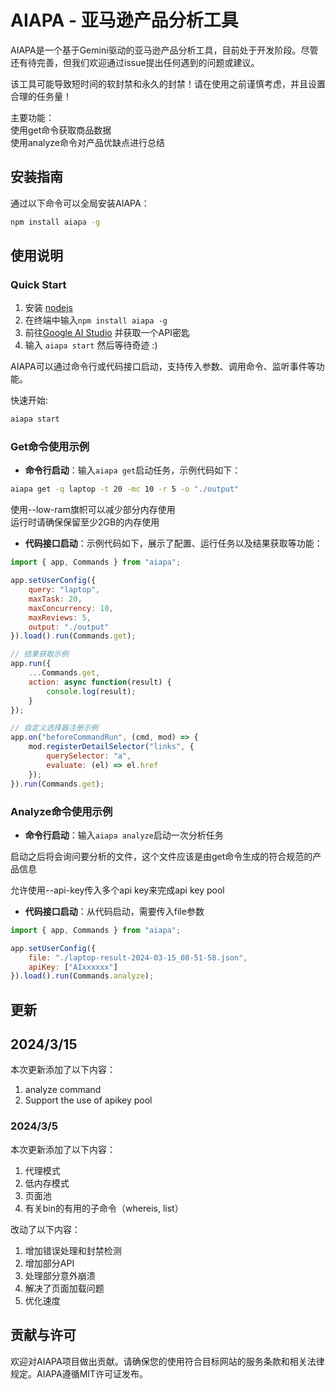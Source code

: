 # AIAPA - 亚马逊产品分析工具

AIAPA是一个基于Gemini驱动的亚马逊产品分析工具，目前处于开发阶段。尽管还有待完善，但我们欢迎通过issue提出任何遇到的问题或建议。

该工具可能导致短时间的软封禁和永久的封禁！请在使用之前谨慎考虑，并且设置合理的任务量！

主要功能：  
使用get命令获取商品数据  
使用analyze命令对产品优缺点进行总结

## 安装指南

通过以下命令可以全局安装AIAPA：

```sh
npm install aiapa -g
```

## 使用说明

### Quick Start

1. 安装 [nodejs](https://nodejs.org/en/download/)  
2. 在终端中输入`npm install aiapa -g`  
3. 前往[Google AI Studio](https://makersuite.google.com/app/apikey) 并获取一个API密匙  
4. 输入 `aiapa start` 然后等待奇迹 :)  

AIAPA可以通过命令行或代码接口启动，支持传入参数、调用命令、监听事件等功能。

快速开始:  
```bash
aiapa start
```

### Get命令使用示例

- **命令行启动**：输入`aiapa get`启动任务，示例代码如下：

```sh
aiapa get -q laptop -t 20 -mc 10 -r 5 -o "./output"
```

使用--low-ram旗帜可以减少部分内存使用  
运行时请确保保留至少2GB的内存使用

- **代码接口启动**：示例代码如下，展示了配置、运行任务以及结果获取等功能：

```javascript
import { app, Commands } from "aiapa";

app.setUserConfig({
    query: "laptop",
    maxTask: 20,
    maxConcurrency: 10,
    maxReviews: 5,
    output: "./output"
}).load().run(Commands.get);

// 结果获取示例
app.run({
    ...Commands.get,
    action: async function(result) {
        console.log(result);
    }
});

// 自定义选择器注册示例
app.on("beforeCommandRun", (cmd, mod) => {
    mod.registerDetailSelector("links", {
        querySelector: "a",
        evaluate: (el) => el.href
    });
}).run(Commands.get);
```

### Analyze命令使用示例

- **命令行启动**：输入`aiapa analyze`启动一次分析任务

启动之后将会询问要分析的文件，这个文件应该是由get命令生成的符合规范的产品信息

允许使用--api-key传入多个api key来完成api key pool

- **代码接口启动**：从代码启动，需要传入file参数

```javascript
import { app, Commands } from "aiapa";

app.setUserConfig({
    file: "./laptop-result-2024-03-15_08-51-58.json",
    apiKey: ["AIxxxxxx"]
}).load().run(Commands.analyze);
```

## 更新

##  2024/3/15

本次更新添加了以下内容：

1. analyze command
2. Support the use of apikey pool

### 2024/3/5

本次更新添加了以下内容：  
1. 代理模式  
2. 低内存模式
3. 页面池
4. 有关bin的有用的子命令（whereis, list）

改动了以下内容：  
1. 增加错误处理和封禁检测
2. 增加部分API
3. 处理部分意外崩溃
4. 解决了页面加载问题
5. 优化速度

## 贡献与许可

欢迎对AIAPA项目做出贡献。请确保您的使用符合目标网站的服务条款和相关法律规定。AIAPA遵循MIT许可证发布。
